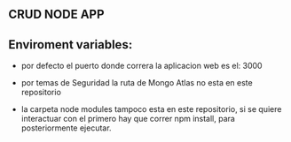 ## CRUD NODE APP

## Enviroment variables: 
* por defecto el puerto donde correra la aplicacion web es el: 3000

* por temas de Seguridad la ruta de Mongo Atlas no esta en este repositorio

* la carpeta node modules tampoco esta en este repositorio, si se quiere interactuar con el primero hay que correr npm install, para       posteriormente ejecutar.


